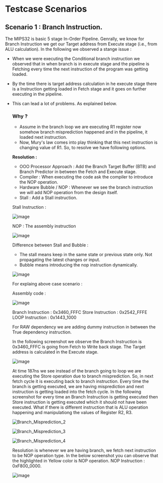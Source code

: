 # Testcase Scenarios

## Scenario 1 : Branch Instruction.

The MIPS32 is basic 5 stage In-Order Pipeline. Genrally, we know for Branch Instruction we get our Target address from Execute stage (i.e., from ALU calculation). 
In the following we observed a stange issue : 
- When we were executing the Conditional branch instruction we observed that in when branch is in execute stage and the pipeline is Fetching every time the next instruction of the program was getting loaded.
- By the time there is target address calculation in he execute stage there is a Instruction getting loaded in Fetch stage and it goes on further executing in the pipeline.
- This can lead a lot of problems. As explained below.

  ### Why ?

  - Assume in the branch loop we are executing R1 register now somehow branch misprediction happened and in the pipeline, it loaded next instruction.
  - Now, Mury's law comes into play thinking that this next instruction is changing value of R1. So, to resolve we have following options.

  **Resolution :**
  - OOO Processor Approach : Add the Branch Target Buffer (BTB) and Branch Predictor in between the Fetch and Execute stage.
  - Compiler               : When executing the code ask the compiler to introduce the NOP operation.
  - Hardware Bubble / NOP  : Whenever we see the branch instruction we will add NOP operation from the design itself.
  - Stall                  : Add a Stall instruction.

  Stall Instruction :

  ![image](https://github.com/user-attachments/assets/ac32b26c-251e-4d31-9f9c-11165be2040b)

  NOP : The assembly instruction

  ![image](https://github.com/user-attachments/assets/ee430b92-51ee-4510-bda9-7efba9d45fdd)


  Difference between Stall and Bubble : 
  - The stall means keep in the same state or previous state only. Not propagating the latest changes or input.
  - Bubble means introducing the nop instruction dynamically.
  
  ![image](https://github.com/user-attachments/assets/88453bfc-a9aa-4d2b-901e-47e41315bee3)


  For explaing above case scenario :

  Assembly code :
  
  ![image](https://github.com/user-attachments/assets/0f946588-d314-4648-87f1-bde86b095e91)

  Branch Instruction : 0x3460_FFFC
  Store  Instruction : 0x2542_FFFE
  LOOP   Instruction : 0x1443_1000

  For RAW dependency we are adding dummy instruction in between the True dependency instruction. 
  
  In the following screenshot we observe the Branch Instruction is 0x3460_FFFC is going from Fetch to Write back stage. The Target address is calculated in the Execute stage.
  
  ![image](https://github.com/user-attachments/assets/535a0c03-35d9-47c5-ba10-9d4fec7cf36b)
  
  At time 187ns we see instead of the branch going to loop we are executing the Store operation due to branch misprediction. So, in next fetch cycle it is executing back to branch instruction.
  Every time the branch is getting executed, we are having misprediction and next instruction is getting loaded into the fetch cycle. In the following screenshot for every time an Branch Instruction
  is getting executed then Store instruction is getting executed which it should not have been executed. What if there is different instruction that is ALU operation happening and manipulationg
  the values of Register R2, R3. 

  ![Branch_Misprediction_2](https://github.com/user-attachments/assets/a4f7b1ce-fa8a-493d-a214-4bbe5c986417)

  ![Branch_Misprediction_3](https://github.com/user-attachments/assets/a533990a-9180-4eff-b96b-24fe1ce84a4c)

  ![Branch_Misprediction_4](https://github.com/user-attachments/assets/17bdbd00-8d84-4152-a0b6-a069871c4a2e)

  Resolution is whenever we are having branch, we fetch next instruction to be NOP operation type. In the below screenshot you can observe that the highlighted in Yellow color is NOP operation.
  NOP Instruction : 0xF800_0000.
  
  ![image](https://github.com/user-attachments/assets/153aa029-e9fd-4b4c-939f-bd45b6ebeaa0)

  

  


   
  

   











